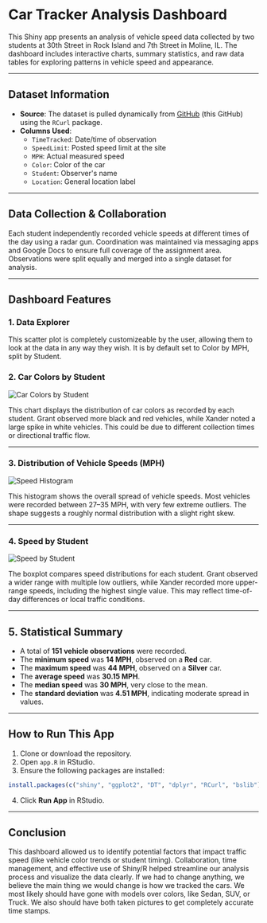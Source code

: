 # Car Tracker Analysis Dashboard

This Shiny app presents an analysis of vehicle speed data collected by two students at 30th Street in Rock Island and 7th Street in Moline, IL. The dashboard includes interactive charts, summary statistics, and raw data tables for exploring patterns in vehicle speed and appearance.

---

## Dataset Information

- **Source**: The dataset is pulled dynamically from [GitHub](https://github.com/1R0NCL4D-B4ST10N/DATA332/tree/main/carTracker) (this GitHub) using the `RCurl` package.
- **Columns Used**:
  - `TimeTracked`: Date/time of observation
  - `SpeedLimit`: Posted speed limit at the site
  - `MPH`: Actual measured speed
  - `Color`: Color of the car
  - `Student`: Observer's name
  - `Location`: General location label

---

## Data Collection & Collaboration

Each student independently recorded vehicle speeds at different times of the day using a radar gun. Coordination was maintained via messaging apps and Google Docs to ensure full coverage of the assignment area. Observations were split equally and merged into a single dataset for analysis.

---

## Dashboard Features

### 1. Data Explorer

This scatter plot is completely customizeable by the user, allowing them to look at the data in any way they wish. It is by default set to Color by MPH, split by Student.

### 2. Car Colors by Student
![Car Colors by Student](colorByStudent.png)

This chart displays the distribution of car colors as recorded by each student. Grant observed more black and red vehicles, while Xander noted a large spike in white vehicles. This could be due to different collection times or directional traffic flow.

---

### 3. Distribution of Vehicle Speeds (MPH)
![Speed Histogram](speedHistogram.png)

This histogram shows the overall spread of vehicle speeds. Most vehicles were recorded between 27–35 MPH, with very few extreme outliers. The shape suggests a roughly normal distribution with a slight right skew.

---

### 4. Speed by Student
![Speed by Student](speedByStudent.png)

The boxplot compares speed distributions for each student. Grant observed a wider range with multiple low outliers, while Xander recorded more upper-range speeds, including the highest single value. This may reflect time-of-day differences or local traffic conditions.

---

## 5. Statistical Summary

- A total of **151 vehicle observations** were recorded.
- The **minimum speed** was **14 MPH**, observed on a **Red** car.
- The **maximum speed** was **44 MPH**, observed on a **Silver** car.
- The **average speed** was **30.15 MPH**.
- The **median speed** was **30 MPH**, very close to the mean.
- The **standard deviation** was **4.51 MPH**, indicating moderate spread in values.

---

## How to Run This App

1. Clone or download the repository.
2. Open `app.R` in RStudio.
3. Ensure the following packages are installed:

```r
install.packages(c("shiny", "ggplot2", "DT", "dplyr", "RCurl", "bslib"))
```

4. Click **Run App** in RStudio.

---

## Conclusion

This dashboard allowed us to identify potential factors that impact traffic speed (like vehicle color trends or student timing). Collaboration, time management, and effective use of Shiny/R helped streamline our analysis process and visualize the data clearly.
If we had to change anything, we believe the main thing we would change is how we tracked the cars. We most likely should have gone with models over colors, like Sedan, SUV, or Truck. We also should have both taken pictures to get completely accurate time stamps.
